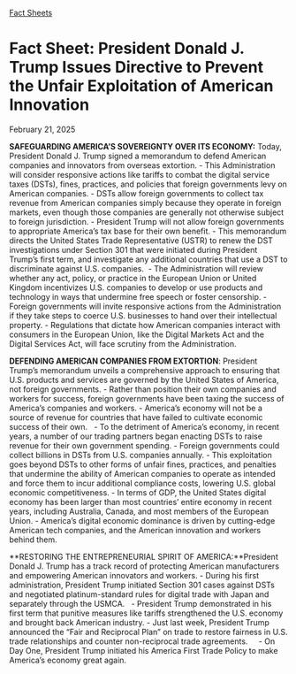 [Fact Sheets](https://www.whitehouse.gov/fact-sheets/)

# 					Fact Sheet: President Donald J. Trump Issues Directive to Prevent the Unfair Exploitation of American Innovation 				

February 21, 2025

**SAFEGUARDING AMERICA’S SOVEREIGNTY OVER ITS ECONOMY:** Today, President Donald J. Trump signed a memorandum to defend American companies and innovators from overseas extortion.
    - This Administration will consider responsive actions like tariffs to combat the digital service taxes (DSTs), fines, practices, and policies that foreign governments levy on American companies.       - DSTs allow foreign governments to collect tax revenue from American companies simply because they operate in foreign markets, even though those companies are generally not otherwise subject to foreign jurisdiction. 
    - President Trump will not allow foreign governments to appropriate America’s tax base for their own benefit.
    - This memorandum directs the United States Trade Representative (USTR) to renew the DST investigations under Section 301 that were initiated during President Trump’s first term, and investigate any additional countries that use a DST to discriminate against U.S. companies. 
    - The Administration will review whether any act, policy, or practice in the European Union or United Kingdom incentivizes U.S. companies to develop or use products and technology in ways that undermine free speech or foster censorship.
    - Foreign governments will invite responsive actions from the Administration if they take steps to coerce U.S. businesses to hand over their intellectual property.
    - Regulations that dictate how American companies interact with consumers in the European Union, like the Digital Markets Act and the Digital Services Act, will face scrutiny from the Administration.

**DEFENDING AMERICAN COMPANIES FROM EXTORTION**: President Trump’s memorandum unveils a comprehensive approach to ensuring that U.S. products and services are governed by the United States of America, not foreign governments.
    - Rather than position their own companies and workers for success, foreign governments have been taxing the success of America’s companies and workers.       - America’s economy will not be a source of revenue for countries that have failed to cultivate economic success of their own.   
    - To the detriment of America’s economy, in recent years, a number of our trading partners began enacting DSTs to raise revenue for their own government spending.       - Foreign governments could collect billions in DSTs from U.S. companies annually. 
    - This exploitation goes beyond DSTs to other forms of unfair fines, practices, and penalties that undermine the ability of American companies to operate as intended and force them to incur additional compliance costs, lowering U.S. global economic competitiveness.
    - In terms of GDP, the United States digital economy has been larger than most countries’ entire economy in recent years, including Australia, Canada, and most members of the European Union.
    - America’s digital economic dominance is driven by cutting-edge American tech companies, and the American innovation and workers behind them.

**RESTORING THE ENTREPRENEURIAL SPIRIT OF AMERICA:**President Donald J. Trump has a track record of protecting American manufacturers and empowering American innovators and workers.
    - During his first administration, President Trump initiated Section 301 cases against DSTs and negotiated platinum-standard rules for digital trade with Japan and separately through the USMCA.  
    - President Trump demonstrated in his first term that punitive measures like tariffs strengthened the U.S. economy and brought back American industry.
    - Just last week, President Trump announced the “Fair and Reciprocal Plan” on trade to restore fairness in U.S. trade relationships and counter non-reciprocal trade agreements.    
    - On Day One, President Trump initiated his America First Trade Policy to make America’s economy great again.
